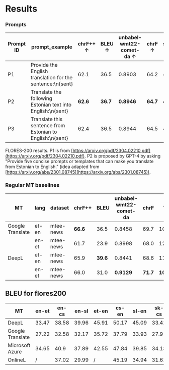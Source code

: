 # Results

### Prompts


| Prompt ID | prompt_example                                               | chrF++ ↑  | BLEU ↑    | unbabel-wmt22-comet-da ↑ | chrF ↑    | spbleu_flores200 ↑ | TER ↓     | prompt_tokens ↓ | completion_tokens ↓ | cost (USD) ↓ |
|-----------| ------------------------------------------------------------ |----------|----------|-------------------------|----------|-------------------|----------|----------------|--------------------|-------------|
| P1        | Provide the English translation for the sentence:\\n{sent}   | 62.1     | 36.5     | 0.8903                  | 64.2     | 41                | 52       | **66065**      | 27634              | **0.154**   |
| P2        | Translate the following Estonian text into English:\\n{sent} | **62.6** | **36.7** | **0.8946**              | **64.7** | **41.3**          | **51.5** | 67077          | 27514              | 0.156       |
| P3        | Translate this sentence from Estonian to English:\\n{sent}   | 62.4     | 36.5     | 0.8944                  | 64.5     | 41                | 51.6     | 67077          | **27451**          | 0.156       |

FLORES-200 results. P1 is from [https://arxiv.org/pdf/2304.02210.pdf](https://arxiv.org/pdf/2304.02210.pdf). P2 is proposed by GPT-4 by asking "Provide five concise prompts or templates that can make you translate from Estonian to English." (idea adapted from [https://arxiv.org/abs/2301.08745](https://arxiv.org/abs/2301.08745)).


### Regular MT baselines

| MT | lang | dataset                                          | chrF++   | BLEU       | unbabel-wmt22-comet-da  | chrF     | TER      |
|----| -----| -------------------------------------------------|----------|------------|-------------------------|----------|----------|
| Google Translate        | et-en   | mtee-news | **66.6**     | 36.5     | 0.8458                               | 69.7     | 109.3    |
|                         | en-et   | mtee-news | 61.7         | 23.9     | 0.8998                               | 68.0     | 121.37   |
| DeepL                   | et-en   | mtee-news | 65.9         | **39.6** | 0.8441                               | 68.6     | 114.74   |
|                         | en-et   | mtee-news | 66.0         | 31.0     | **0.9129**                           | **71.7** | **108.5**|

## BLEU for flores200 ##
| MT | en-et | en-cs | en-sl | et-en | cs-en | sl-en | sk-cs | sl-hr | hr-sl |
| ---------------- | ----- | ----- | ----- | ----- | ----- | ----- | ----- | ----- | ----- |
| DeepL | 33.47 | 38.58 | 39.96 | 45.91 | 50.17 | 45.09 | 33.41 | / | / |
| Google Translate| 27.22 | 32.58 | 32.17 | 35.72 | 37.79 | 33.93 | 27.9 | 25.65 | 26.72 |
| Microsoft Azure | 34.65 | 40.9 | 37.89 | 42.55 | 47.84 | 39.85 | 34.13 | 29.42 | 31.69 |
| OnlineL | / | 37.02 | 29.99 | / | 45.19 | 34.94 | 31.61 | 25.09 | 27.72 |
